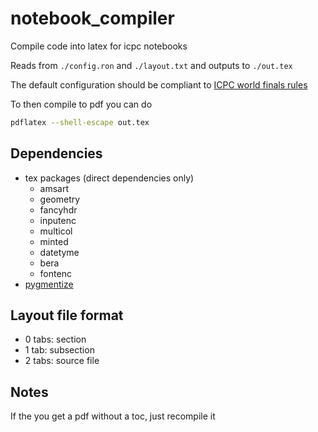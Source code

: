 # notebook\_compiler

Compile code into latex for icpc notebooks

Reads from ```./config.ron``` and ```./layout.txt``` and outputs to ```./out.tex```

The default configuration should be compliant to [ICPC world finals rules](https://icpc.global/worldfinals/on-site-registration)

To then compile to pdf you can do
```sh
pdflatex --shell-escape out.tex
```

## Dependencies
- tex packages (direct dependencies only)
	- amsart
	- geometry
	- fancyhdr
	- inputenc
	- multicol
	- minted
	- datetyme
	- bera
	- fontenc
- [pygmentize](https://pygments.org/)

## Layout file format
- 0 tabs: section
- 1 tab:  subsection
- 2 tabs: source file

## Notes
If the you get a pdf without a toc, just recompile it

